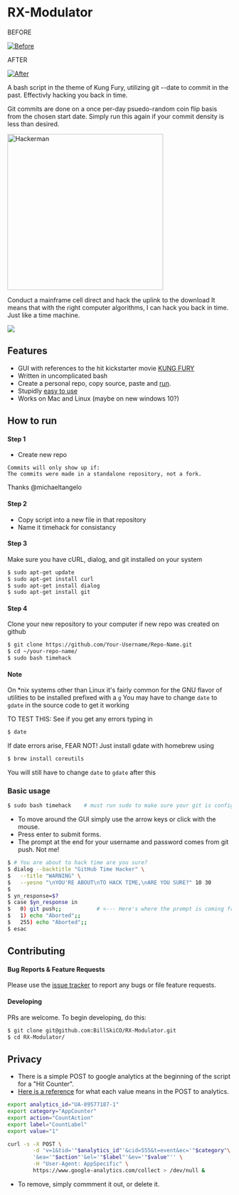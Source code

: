# RX-Modulator

BEFORE

<a href="http://imgur.com/HVHSfoR"><img src="http://i.imgur.com/HVHSfoR.png" title="Before" /></a>

AFTER

<a href="http://imgur.com/Whq44wj"><img src="http://i.imgur.com/Whq44wj.png" title="After" /></a>


A bash script in the theme of Kung Fury, utilizing git --date to commit 
in the past. Effectivly hacking you back in time.

Git commits are done on a once per-day psuedo-random coin flip basis from the
chosen start date. Simply run this again if your commit density is
less than desired.

<img src="https://i.ytimg.com/vi/KEkrWRHCDQU/maxresdefault.jpg" alt="Hackerman" height="350px"> 

Conduct a mainframe cell direct and hack the uplink to the download
It means that with the right computer algorithms, I can hack you back in time. Just like a time machine.

<a href="http://imgur.com/y86T2gc"><img src="http://i.imgur.com/y86T2gc.gif" /></a>

## Features

- GUI with references to the hit kickstarter movie [KUNG FURY](https://youtu.be/bS5P_LAqiVg?t=9m53s)
- Written in uncomplicated bash
- Create a personal repo, copy source, paste and [run](https://github.com/BillSkiCO/RX-Modulator#how-to-run).
- Stupidly [easy to use](https://github.com/BillSkiCO/RX-Modulator#basic-usage)
- Works on Mac and Linux (maybe on new windows 10?)

## How to run
#### Step 1
- Create new repo
```
Commits will only show up if:
The commits were made in a standalone repository, not a fork.
```
Thanks @michaeltangelo

#### Step 2
- Copy script into a new file in that repository
- Name it timehack for consistancy

#### Step 3
Make sure you have cURL, dialog, and git installed on your system

```bash
$ sudo apt-get update
$ sudo apt-get install curl
$ sudo apt-get install dialog
$ sudo apt-get install git
```

#### Step 4
Clone your new repository to your computer if new repo was created on github

```bash
$ git clone https://github.com/Your-Username/Repo-Name.git
$ cd ~/your-repo-name/
$ sudo bash timehack
```

#### Note
On *nix systems other than Linux it's fairly common for the GNU flavor of utilities to be installed prefixed with a ```g```
You may have to change ```date``` to ```gdate``` in the source code to get it working

TO TEST THIS:
See if you get any errors typing in 
```bash
$ date
```
If date errors arise, FEAR NOT! Just install gdate with homebrew using 

```bash
$ brew install coreutils
```
You will still have to change ```date``` to ```gdate``` after this

### Basic usage

```bash
$ sudo bash timehack    # must run sudo to make sure your git is configured correctly
```
- To move around the GUI simply use the arrow keys or click with the mouse.
- Press enter to submit forms.
- The prompt at the end for your username and password comes from git push. Not me!
```bash
$ # You are about to hack time are you sure?
$ dialog --backtitle "GitHub Time Hacker" \
$	--title "WARNING" \
$	--yesno "\nYOU'RE ABOUT\nTO HACK TIME,\nARE YOU SURE?" 10 30
$       
$ yn_response=$?
$ case $yn_response in
$ 	0) git push;;           # <--- Here's where the prompt is coming from
$	1) echo "Aborted";;
$	255) echo "Aborted";;
$ esac
```
## Contributing

#### Bug Reports & Feature Requests

Please use the [issue tracker](https://github.com/BillSkiCO/RX-Modulator/issues) to report any bugs or file feature requests.

#### Developing

PRs are welcome. To begin developing, do this:

```bash
$ git clone git@github.com:BillSkiCO/RX-Modulator.git
$ cd RX-Modulator/
```
## Privacy
- There is a simple POST to google analytics at the beginning of the script for a "Hit Counter".
- [Here is a reference](https://developers.google.com/analytics/devguides/collection/protocol/v1/reference) for what each value means in the POST to analytics.

```bash
export analytics_id="UA-89577187-1"
export category="AppCounter"
export action="CountAction"
export label="CountLabel"
export value="1"

curl -s -X POST \
        -d 'v=1&tid='"$analytics_id"'&cid=555&t=event&ec='"$category"\
        '&ea='"$action"'&el='"$label"'&ev='"$value"'' \
        -H "User-Agent: AppSpecific" \
        https://www.google-analytics.com/collect > /dev/null &
```

- To remove, simply commment it out, or delete it.
